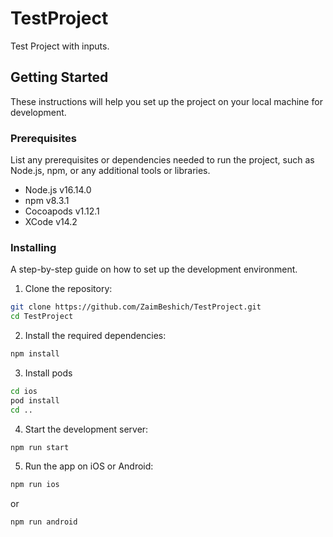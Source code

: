 # TestProject

Test Project with inputs.

## Getting Started

These instructions will help you set up the project on your local machine for development.

### Prerequisites

List any prerequisites or dependencies needed to run the project, such as Node.js, npm, or any additional tools or libraries.

- Node.js v16.14.0
- npm v8.3.1
- Cocoapods v1.12.1
- XCode v14.2

### Installing

A step-by-step guide on how to set up the development environment.

1. Clone the repository:

```sh
git clone https://github.com/ZaimBeshich/TestProject.git
cd TestProject
```

2. Install the required dependencies:

```sh
npm install
```

3. Install pods

```sh
cd ios
pod install
cd ..
```

4. Start the development server:

```sh
npm run start
```

5. Run the app on iOS or Android:

```sh
npm run ios
```

or

```sh
npm run android
```
